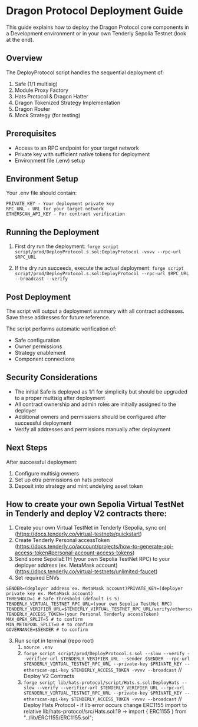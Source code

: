 # Dragon Protocol Deployment Guide

This guide explains how to deploy the Dragon Protocol core components in a Development environment or in your own Tenderly Sepolia Testnet (look at the end).

## Overview

The DeployProtocol script handles the sequential deployment of:

1. Safe (1/1 multisig)
2. Module Proxy Factory 
3. Hats Protocol & Dragon Hatter
4. Dragon Tokenized Strategy Implementation
5. Dragon Router
6. Mock Strategy (for testing)

## Prerequisites

- Access to an RPC endpoint for your target network
- Private key with sufficient native tokens for deployment
- Environment file (.env) setup

## Environment Setup

Your .env file should contain:

```
PRIVATE_KEY - Your deployment private key
RPC_URL - URL for your target network
ETHERSCAN_API_KEY - For contract verification
```

## Running the Deployment

1. First dry run the deployment:
   ```forge script script/prod/DeployProtocol.s.sol:DeployProtocol -vvvv --rpc-url $RPC_URL```

2. If the dry run succeeds, execute the actual deployment:
   ```forge script script/prod/DeployProtocol.s.sol:DeployProtocol --rpc-url $RPC_URL --broadcast --verify```

## Post Deployment

The script will output a deployment summary with all contract addresses. Save these addresses for future reference.

The script performs automatic verification of:
- Safe configuration
- Owner permissions
- Strategy enablement
- Component connections

## Security Considerations 

- The initial Safe is deployed as 1/1 for simplicity but should be upgraded to a proper multisig after deployment
- All contract ownership and admin roles are initially assigned to the deployer
- Additional owners and permissions should be configured after successful deployment
- Verify all addresses and permissions manually after deployment

## Next Steps

After successful deployment:
1. Configure multisig owners
2. Set up etra permissions on hats protocol
4. Deposit into strategy and mint undelying asset token
## How to create your own Sepolia Virtual TestNet in Tenderly and deploy V2 contracts there:

1. Create your own Virtual TestNet in Tenderly (Sepolia, sync on) (https://docs.tenderly.co/virtual-testnets/quickstart)
2. Create Tenderly Personal accessToken (https://docs.tenderly.co/account/projects/how-to-generate-api-access-token#personal-account-access-tokens)
3. Send some SepoliaETH (your own Sepolia TestNet RPC) to your deployer address (ex. MetaMask account) (https://docs.tenderly.co/virtual-testnets/unlimited-faucet)
4. Set required ENVs

```
SENDER=(deployer address ex. MetaMask account)PRIVATE_KEY=(deployer private key ex. MetaMask account)
THRESHOLD=1 # Safe threshold (default is 5)
TENDERLY_VIRTUAL_TESTNET_RPC_URL=(your own Sepolia TestNet RPC)
TENDERLY_VERIFIER_URL=$TENDERLY_VIRTUAL_TESTNET_RPC_URL/verify/etherscan
TENDERLY_ACCESS_TOKEN=(your Personal Tenderly accessToken)
MAX_OPEX_SPLIT=5 # to confirm
MIN_METAPOOL_SPLIT=0 # to confirm
GOVERNANCE=$SENDER # to confirm
```

3. Run script in terminal (repo root) 
   1. `source .env`
   2. ```forge script script/prod/DeployProtocol.s.sol --slow --verify --verifier-url $TENDERLY_VERIFIER_URL --sender $SENDER --rpc-url $TENDERLY_VIRTUAL_TESTNET_RPC_URL --private-key $PRIVATE_KEY --etherscan-api-key $TENDERLY_ACCESS_TOKEN -vvvv --broadcast``` // Deploy V2 Contracts
   3. ```forge script lib/hats-protocol/script/Hats.s.sol:DeployHats --slow --verify --verifier-url $TENDERLY_VERIFIER_URL --rpc-url $TENDERLY_VIRTUAL_TESTNET_RPC_URL --private-key $PRIVATE_KEY --etherscan-api-key $TENDERLY_ACCESS_TOKEN -vvvv --broadcast``` // Deploy Hats Protocol - if lib error occurs change ERC1155 import to relative lib/hats-protocol/src/Hats.sol:19 -> import { ERC1155 } from "../lib/ERC1155/ERC1155.sol";
